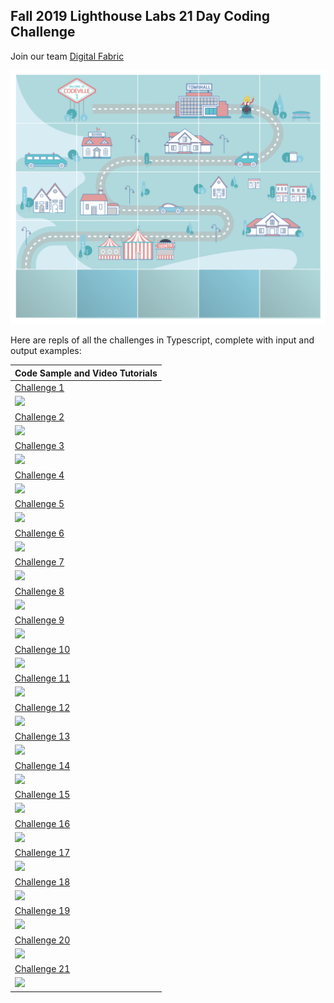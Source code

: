 ## Fall 2019 Lighthouse Labs 21 Day Coding Challenge ##

Join our team [Digital Fabric](https://coding-challenge.lighthouselabs.ca/teams/join/digital-fabric)

![](https://raw.githubusercontent.com/digitaIfabric/21daycodingchallenge/master/cover.png)

Here are repls of all the challenges in Typescript, complete with input and output examples:

| Code Sample and Video Tutorials | 
| ------------- |
| [Challenge 1](https://repl.it/@digitalfabric/challenge1) |
| [![](https://i.ytimg.com/vi/4b825sXVejI/maxresdefault.jpg)](https://www.youtube.com/watch?v=4b825sXVejI) | 
| [Challenge 2](https://repl.it/@digitalfabric/challenge2) |
| [![](https://i.ytimg.com/vi/sjeOVVitgs4/maxresdefault.jpg)](https://www.youtube.com/watch?v=sjeOVVitgs4) |
| [Challenge 3](https://repl.it/@digitalfabric/challenge3) |
| [![](https://i.ytimg.com/vi/cdr-geKFt6Q/maxresdefault.jpg)](https://www.youtube.com/watch?v=cdr-geKFt6Q) |
| [Challenge 4](https://repl.it/@digitalfabric/challenge4) |
| [![](https://i.ytimg.com/vi/SfIPAAS290E/maxresdefault.jpg)](https://www.youtube.com/watch?v=SfIPAAS290E) |
| [Challenge 5](https://repl.it/@digitalfabric/challenge5) |
| [![](https://i.ytimg.com/vi/G6jNEJR6l_s/maxresdefault.jpg)](https://www.youtube.com/watch?v=G6jNEJR6l_s) |
| [Challenge 6](https://repl.it/@digitalfabric/challenge6) |
| [![](https://i.ytimg.com/vi/EB1146OK82w/maxresdefault.jpg)](https://www.youtube.com/watch?v=EB1146OK82w) |
| [Challenge 7](https://repl.it/@digitalfabric/challenge7) |
| [![](https://i.ytimg.com/vi/TwImdLmGvpI/maxresdefault.jpg)](https://www.youtube.com/watch?v=TwImdLmGvpI) | 
| [Challenge 8](https://repl.it/@digitalfabric/challenge8) |
| [![](https://i.ytimg.com/vi/R-mvC8NaOqY/maxresdefault.jpg)](https://www.youtube.com/watch?v=R-mvC8NaOqY) |
| [Challenge 9](https://repl.it/@digitalfabric/challenge9) |
| [![](https://i.ytimg.com/vi/7U0jYYcU43Q/maxresdefault.jpg)](https://www.youtube.com/watch?v=7U0jYYcU43Q) |
| [Challenge 10](https://repl.it/@digitalfabric/challenge10) |
| [![](https://i.ytimg.com/vi/_OHSd62QXHc/maxresdefault.jpg)](https://www.youtube.com/watch?v=_OHSd62QXHc) |
| [Challenge 11](https://repl.it/@digitalfabric/challenge11) |
| [![](https://i.ytimg.com/vi/lcn2pZMRn7s/maxresdefault.jpg)](https://www.youtube.com/watch?v=lcn2pZMRn7s) |
| [Challenge 12](https://repl.it/@digitalfabric/challenge12) |
| [![](https://i.ytimg.com/vi/5S4nUq4VSDE/maxresdefault.jpg)](https://www.youtube.com/watch?v=5S4nUq4VSDE) |
| [Challenge 13](https://repl.it/@digitalfabric/challenge13) |
| [![](https://i.ytimg.com/vi/g7wAS6NRtmU/maxresdefault.jpg)](https://www.youtube.com/watch?v=g7wAS6NRtmU) |
| [Challenge 14](https://repl.it/@digitalfabric/challenge14) |
| [![](https://i.ytimg.com/vi/Wnkv71eZ6Ug/maxresdefault.jpg)](https://www.youtube.com/watch?v=Wnkv71eZ6Ug) |
| [Challenge 15](https://repl.it/@digitalfabric/challenge15) |
| [![](https://i.ytimg.com/vi/znAyVSfiRZM/maxresdefault.jpg)](https://www.youtube.com/watch?v=znAyVSfiRZM) |
| [Challenge 16](https://repl.it/@digitalfabric/challenge16) |
| [![](https://i.ytimg.com/vi/tO-Mw2VmKik/maxresdefault.jpg)](https://www.youtube.com/watch?v=tO-Mw2VmKik) |
| [Challenge 17](https://repl.it/@digitalfabric/challenge17) |
| [![](https://i.ytimg.com/vi/CW5wFmTT590/maxresdefault.jpg)](https://www.youtube.com/watch?v=CW5wFmTT590&list=PLlKjWcFcCj4ReNjGTCqTt891AIqzywSKd) |
| [Challenge 18](https://repl.it/@digitalfabric/challenge18) |
| [![](https://i.ytimg.com/vi/CW5wFmTT590/maxresdefault.jpg)](https://www.youtube.com/watch?v=CW5wFmTT590&list=PLlKjWcFcCj4ReNjGTCqTt891AIqzywSKd) |
| [Challenge 19](https://repl.it/@digitalfabric/challenge19) |
| [![](https://i.ytimg.com/vi/CW5wFmTT590/maxresdefault.jpg)](https://www.youtube.com/watch?v=CW5wFmTT590&list=PLlKjWcFcCj4ReNjGTCqTt891AIqzywSKd) |
| [Challenge 20](https://repl.it/@digitalfabric/challenge20) |
| [![](https://i.ytimg.com/vi/CW5wFmTT590/maxresdefault.jpg)](https://www.youtube.com/watch?v=CW5wFmTT590&list=PLlKjWcFcCj4ReNjGTCqTt891AIqzywSKd) |
| [Challenge 21](https://repl.it/@digitalfabric/challenge21) |
| [![](https://i.ytimg.com/vi/CW5wFmTT590/maxresdefault.jpg)](https://www.youtube.com/watch?v=CW5wFmTT590&list=PLlKjWcFcCj4ReNjGTCqTt891AIqzywSKd) |
